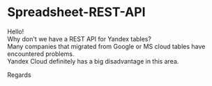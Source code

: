 # Spreadsheet-REST-API
 Hello!\
 Why don't we have a REST API for Yandex tables?\
Many companies that migrated from Google or MS cloud tables have encountered problems.\
Yandex Cloud definitely has a big disadvantage in this area.

Regards
